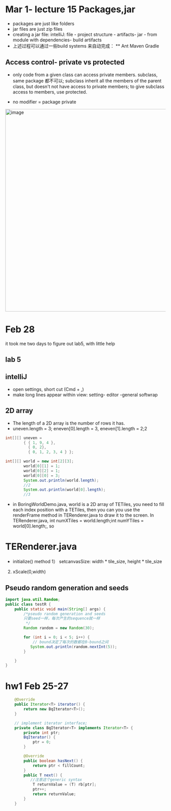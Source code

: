 # Mar 1- lecture 15 Packages,jar
* packages are just like folders
* jar files are just zip files
* creating a jar file:  intelliJ: file - project structure - artifacts- jar - from module with dependencies- build artifacts 
* 上述过程可以通过一些build systems 来自动完成： 
** Ant Maven Gradle

## Access control- private vs protected 
* only code from a given class can access private members. subclass, same package 都不可以; subclass inherit all the members of the parent class, but doesn't not have access to private members; to give subclass access to members, use protected.

* no modifier = package private 
<img width="634" alt="image" src="https://user-images.githubusercontent.com/118059669/222066191-75d5b066-4e14-43cd-97a4-49783b356709.png">


# Feb 28 
it took me two days to figure out lab5, with little help

## lab 5 
## intelliJ
* open settings, short cut (Cmd + ,) 
* make long lines appear within view: setting- editor -general softwrap
## 2D array 
* The length of a 2D array is the number of rows it has.
* uneven.length = 3; eneven[0].length = 3, eneven[1].length = 2;2   
```java
int[][] uneven =
        { { 1, 9, 4 },
          { 0, 2},
          { 0, 1, 2, 3, 4 } };
```
```java
int[][] world = new int[2][3];
        world[0][1] = 1;
        world[0][2] = 1;
        world[0][0] = 3;
        System.out.println(world.length);
        //2
        System.out.println(world[0].length);
        //3
```
* in BoringWorldDemo.java, world is a 2D array of TETiles, you need to fill each index position with a TETiles, then you can you use the renderFrame method in TERenderer.java to draw it to the screen. In TERenderer.java, int numXTiles = world.length;int numYTiles = world[0].length;, so   

# TERenderer.java
* initialize() method
1） setcanvasSize: width * tile_size, height * tile_size
2) xScale(0,width)

## Pseudo random generation and seeds
```java
import java.util.Random;
public class testR {
    public static void main(String[] args) {
        /*pseudo random generation and seeds
        只要seed一样，每次产生的sequence就一样
         */
        Random random = new Random(30);

        for (int i = 0; i < 5; i++) {
            // bound决定了每次的数都在0-bound之间
           System.out.println(random.nextInt(5));
        }

    }
}
```


#  hw1 Feb 25-27 
```java			
    @Override
    public Iterator<T> iterator() {
        return new BqIterator<T>();
    }

    // implement iterator interface;
    private class BqIterator<T> implements Iterator<T> {
        private int ptr;
        BqIterator() {
            ptr = 0;
        }

        @Override
        public boolean hasNext() {
            return ptr < fillCount;
        }
        public T next() {
           //注意这个generic syntax
            T returnValue = (T) rb[ptr];
            ptr++;
            return returnValue;
        }
    }
```

